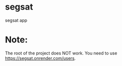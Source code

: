 # segsat
segsat app

# Note:

The root of the project does NOT work. You need to use https://segsat.onrender.com/users.
